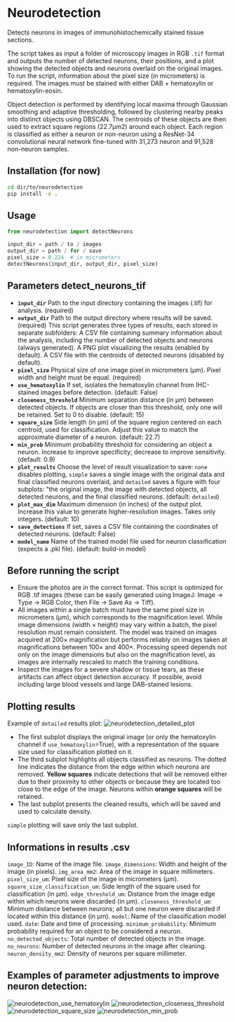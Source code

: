 # Neurodetection
Detects neurons in images of immunohistochemically stained tissue sections. 

The script takes as input a folder of microscopy images in RGB `.tif` format and outputs the number of detected neurons, their positions, and a plot showing the detected objects and neurons overlaid on the original images. To run the script, information about the pixel size (in micrometers) is required. The images must be stained with either DAB + hematoxylin or hematoxylin-eosin.

Object detection is performed by identifying local maxima through Gaussian smoothing and adaptive thresholding, followed by clustering nearby peaks into distinct objects using DBSCAN. The centroids of these objects are then used to extract square regions (22.7μm2) around each object. Each region is classified as either a neuron or non-neuron using a ResNet-34 convolutional neural network fine-tuned with 31,273 neuron and 91,528 non-neuron samples.

## Installation (for now)
```bash
cd dir/to/neurodetection
pip install -e .
```

## Usage

```python
from neurodetection import detectNeurons

input_dir = path / to / images
output_dir = path / for / save
pixel_size = 0.224  # in micrometers
detectNeurons(input_dir, output_dir, pixel_size)
```
## Parameters detect_neurons_tif
* **`input_dir`** Path to the input directory containing the images (.tif) for analysis. (required)
* **`output_dir`** Path to the output directory where results will be saved. (required)
This script generates three types of results, each stored in separate subfolders: A CSV file containing summary information about the analysis, including the number of detected objects and neurons (always generated). A PNG plot visualizing the results (enabled by default). A CSV file with the centroids of detected neurons (disabled by default).
* **`pixel_size`** Physical size of one image pixel in micrometers (μm). Pixel width and height must be equal. (required)
* **`use_hematoxylin`** If set, isolates the hematoxylin channel from IHC-stained images before detection. (default: False)
* **`closeness_threshold`** Minimum separation distance (in μm) between detected objects. If objects are closer than this threshold, only one will be retained. Set to 0 to disable. (default: 15)
* **`square_size`** Side length (in μm) of the square region centered on each centroid, used for classification. Adjust this value to match the approximate diameter of a neuron. (default: 22.7)
* **`min_prob`** Minimum probability threshold for considering an object a neuron. Increase to improve specificity; decrease to improve sensitivity. (default: 0.9)
* **`plot_results`**  Choose the level of result visualization to save: `none` disables plotting, `simple` saves a single image with the original data and final classified neurons overlaid, and `detailed` saves a figure with four subplots: "the original image, the image with detected objects, all detected neurons, and the final classified neurons. (default: `detailed`)
* **`plot_max_dim`** Maximum dimension (in inches) of the output plot. Increase this value to generate higher-resolution images. Takes only integers. (default: 10)
* **`save_detections`** If set, saves a CSV file containing the coordinates of detected neurons. (default: False)
* **`model_name`** Name of the trained model file used for neuron classification (expects a .pkl file). (default: build-in model)

## Before running the script
- Ensure the photos are in the correct format. This script is optimized for RGB .tif images (these can be easily generated using ImageJ: Image → Type → RGB Color, then File → Save As → Tiff).
- All images within a single batch must have the same pixel size in micrometers (µm), which corresponds to the magnification level. While image dimensions (width × height) may vary within a batch, the pixel resolution must remain consistent. The model was trained on images acquired at 200× magnification but performs reliably on images taken at magnifications between 100× and 400×. Processing speed depends not only on the image dimensions but also on the magnification level, as images are internally rescaled to match the training conditions.
- Inspect the images for a severe shadow or tissue tears, as these artifacts can affect object detection accuracy. If possible, avoid including large blood vessels and large DAB-stained lesions.

## Plotting results
Example of `detailed` results plot:
![neurodetection_detailed_plot](https://github.com/user-attachments/assets/84e368b2-7ebd-4615-89a8-6932c454123b)
- The first subplot displays the original image (or only the hematoxylin channel if `use_hematoxylin`=True), with a representation of the square size used for classification plotted on it.
- The third subplot highlights all objects classified as neurons. The dotted line indicates the distance from the edge within which neurons are removed. **Yellow squares** indicate detections that will be removed either due to their proximity to other objects or because they are located too close to the edge of the image. Neurons within **orange squares** will be retained. 
- The last subplot presents the cleaned results, which will be saved and used to calculate density.

`simple` plotting will save only the last subplot. 

## Informations in results .csv
`image_ID`: Name of the image file.
`image_dimensions`: Width and height of the image (in pixels).
`img_area_mm2`: Area of the image in square millimeters.
`pixel_size_um`: Pixel size of the image in micrometers (µm).
`square_size_classification_um`: Side length of the square used for classification (in µm).
`edge_threshold_um`: Distance from the image edge within which neurons were discarded (in µm).
`closeness_threshold_um`: Minimum distance between neurons; all but one neuron were discarded if located within this distance (in µm).
`model`: Name of the classification model used.
`date`: Date and time of processing.
`minimum_probability`: Minimum probability required for an object to be considered a neuron.
`no_detected_objects`: Total number of detected objects in the image.
`no_neurons`: Number of detected neurons in the image after cleaning.
`neuron_density_mm2`: Density of neurons per square millimeter.

## Examples of parameter adjustments to improve neuron detection:
![neurodetection_use_hematoxylin](https://github.com/user-attachments/assets/ffc6bec2-52f8-4b95-a5d5-3d185324fa28)
![neurodetection_closeness_threshold](https://github.com/user-attachments/assets/0d0f97d2-b488-4223-b911-49d695fd8f53)
![neurodetection_square_size](https://github.com/user-attachments/assets/a105040a-b196-4739-8a1d-5f13d3cf725b)
![neurodetection_min_prob](https://github.com/user-attachments/assets/6a2f1a1e-e823-4254-96d0-a906d39e0cc9)

